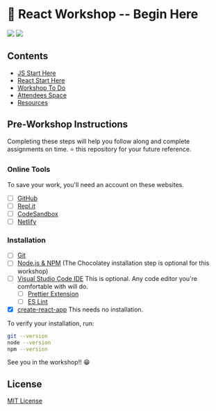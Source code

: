 # 🔰 React Workshop -- Begin Here

[![](https://img.shields.io/badge/Instructor-salikadave-511281?labelColor=21094e)](https://github.com/salikadave) [![](https://img.shields.io/badge/Instructor-shwetanadar-2940d3?labelColor=21094e)](https://github.com/ShwetaNadar)

## Contents

- [JS Start Here](https://github.com/salikadave/react-workshop-start-here/tree/main/js-start-here)
- [React Start Here](https://github.com/salikadave/react-workshop-start-here/tree/main/react-start-here)
- [Workshop To Do](https://github.com/salikadave/react-workshop-start-here/tree/main/to-do)
- [Attendees Space](https://github.com/salikadave/react-workshop-start-here/tree/main/attendees)
- [Resources](https://github.com/salikadave/react-workshop-start-here/tree/main/resources)

## Pre-Workshop Instructions

Completing these steps will help you follow along and complete assignments on time. ⭐ this repository for your future reference.

### Online Tools

To save your work, you'll need an account on these websites.

- [ ] [GitHub](https://github.com/)
- [ ] [Repl.it](https://replit.com/)
- [ ] [CodeSandbox](https://codesandbox.io/)
- [ ] [Netlify](https://www.netlify.com/)

### Installation

- [ ] [Git](https://git-scm.com/) 
- [ ] [Node.js & NPM](https://nodejs.org/en/) (The Chocolatey installation step is optional for this workshop)
- [ ] [Visual Studio Code IDE](https://code.visualstudio.com/) This is optional. Any code editor you're comfortable with will do.
  - [ ] [Prettier Extension](https://prettier.io/)
  - [ ] [ES Lint](https://marketplace.visualstudio.com/items?itemName=dbaeumer.vscode-eslint)
- [X] [create-react-app](https://create-react-app.dev/) This needs no installation.

To verify your installation, run:

```sh
git --version
node --version
npm --version
```

See you in the workshop!! 😁

<!-- ## Workshop Outline -->

<!-- ## Assignments & Project

Head over to the assignments folder for your project to-dos! -->

<!-- ## Resources -->

## License

[MIT License](https://github.com/salikadave/react-workshop-start-here/blob/main/LICENSE)
